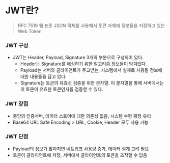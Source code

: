 # JWT란?
> RFC 7519 웹 표준
> JSON 객체를 사용해서 토큰 자체에 정보들을 저장하고 있는 Web Token

### JWT 구성
- JWT는 Header, Payload, Signature 3개의 부분으로 구성되어 있다.
  - Header는 Signature를 해싱하기 위한 알고리즘 정보들이 담겨있다.
  - Payload는 서버와 클라이언트가 주고받는, 시스템에서 실제로 사용될 정보에 대한 내용들을 담고 있다.
  - Signature는 토큰의 유효성 검증을 위한 문자열. 이 문자열을 통해 서버에서는 이 토큰이 유효한 토큰인지를 검증할 수 있다.
  
### JWT 장점
  - 중앙의 인증서버, 데이터 스토어에 대한 의존성 없음, 시스템 수평 확장 유리
  - Base64 URL Safe Encoding > URL, Cookie, Header 모두 사용 가능

### JWT 단점
  - Payload의 정보가 많아지면 네트워크 사용량 증가, 데이터 설계 고려 필요
  - 토큰이 클라이언트에 저장, 서버에서 클라이언트의 토큰을 조작할 수 없음